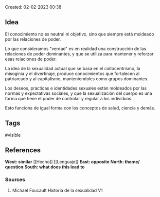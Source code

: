 Created: 02-02-2023 00:38

## <span class="pink"> **Idea** </span>
El conocimiento no es neutral ni objetivo, sino que siempre está moldeado por las relaciones de poder. 

Lo que consideramos "verdad" es en realidad una construcción de las relaciones de poder dominantes, y que se utiliza para mantener y reforzar esas relaciones de poder.

La idea de la sexualidad actual que se basa en el coitocentrismo, la misoginia y el divertinaje, produce conocimientos que fortalecen al patriarcado y al capitalismo, manteniendoles como grupos dominantes.

Los deseos, prácticas e identidades sexuales están moldeados por las normas y expectativas sociales, y que la sexualización del cuerpo es una forma que tiene el poder de controlar y regular a los individuos.

Esto funciona de igual forma con los conceptos de salud, ciencia y demás.

## <span class="orange"> **Tags**</span>
<span class="tag"> #visible</span> 

## <span class="green"> **References**</span>
<span class="blue"> **West: similar** </span>
[[Hecho]]
[[Lenguaje]]
<span class="blue"> **East: opposite** </span>
<span class="blue"> **North: theme/ question** </span>
<span class="blue"> **South: what does this lead to** </span>

### <span class="purple"> **Sources**</span>
1. Michael Foucault Historia de la sexualidad V1